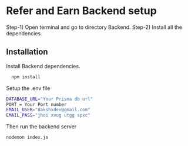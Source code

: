 
# Refer and Earn Backend setup

Step-1) Open terminal and go to directory Backend.
Step-2) Install all the dependencies.


## Installation

Install Backend dependencies.

```bash
  npm install
```
Setup the .env file

```bash
DATABASE_URL="Your Prisma db url"
PORT = Your Port number
EMAIL_USER="dakshxdev@gmail.com"
EMAIL_PASS="jhoi xvug utgg spxc"
```
Then run the backend server

```bash
nodemon index.js
```
